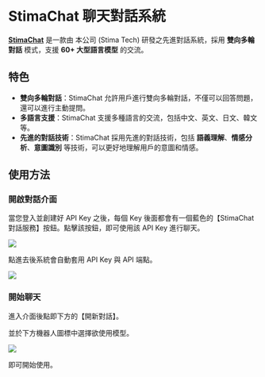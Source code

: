 # StimaChat 聊天對話系統

**[StimaChat](https://chat.stima.tech)** 是一款由 本公司 (Stima Tech) 研發之先進對話系統，採用 **雙向多輪對話** 模式，支援 **60+ 大型語言模型** 的交流。

## 特色

- **雙向多輪對話**：StimaChat 允許用戶進行雙向多輪對話，不僅可以回答問題，還可以進行主動提問。
- **多語言支援**：StimaChat 支援多種語言的交流，包括中文、英文、日文、韓文等。
- **先進的對話技術**：StimaChat 採用先進的對話技術，包括 **語義理解**、**情感分析**、**意圖識別** 等技術，可以更好地理解用戶的意圖和情感。

## 使用方法

### 開啟對話介面

當您登入並創建好 API Key 之後，每個 Key 後面都會有一個藍色的【StimaChat 對話服務】按鈕。點擊該按鈕，即可使用該 API Key 進行聊天。

![](https://hackmd-prod-images.s3-ap-northeast-1.amazonaws.com/uploads/upload_e9767aa3b6d73bdb180609d5363085e7.png?AWSAccessKeyId=AKIA3XSAAW6AWSKNINWO&Expires=1735632083&Signature=7Z9FGHgyoQL3rGAFBg4%2BcsOfpgw%3D)

點進去後系統會自動套用 API Key 與 API 端點。

![](https://hackmd-prod-images.s3-ap-northeast-1.amazonaws.com/uploads/upload_e090c98775137f9211d4f379dc023002.png?AWSAccessKeyId=AKIA3XSAAW6AWSKNINWO&Expires=1735632101&Signature=EMDC%2F7pKPfMmyRJSuwhIDSMwc%2BI%3D)

### 開始聊天

進入介面後點即下方的【開新對話】。

並於下方機器人圖標中選擇欲使用模型。

![](https://hackmd-prod-images.s3-ap-northeast-1.amazonaws.com/uploads/upload_78546fa2e8880972b835fdc0daf4b70c.png?AWSAccessKeyId=AKIA3XSAAW6AWSKNINWO&Expires=1735632111&Signature=NOjVf0Sro7NPysKOHRtcZJgxnxQ%3D)


即可開始使用。